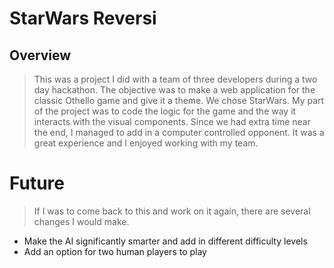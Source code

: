 # StarWars Reversi

## Overview

> This was a project I did with a team of three developers during a two day hackathon. The objective was to make a web 
application for the classic Othello game and give it a theme. We chose StarWars. My part of the project was to 
code the logic for the game and the way it interacts with the visual components. Since we had extra time near the end, 
I managed to add in a computer controlled opponent. It was a great experience and I enjoyed working with my team.


# Future

> If I was to come back to this and work on it again, there are several changes I would make. 
- Make the AI significantly smarter and add in different difficulty levels
- Add an option for two human players to play
